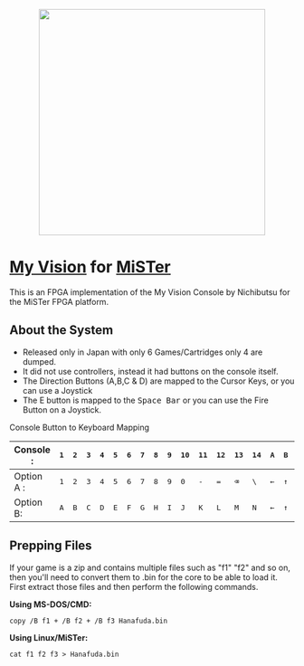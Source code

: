 <p align="center">
    <img style="width: 400px;" src="img/MyVision.gif">
</p>

# [My Vision](https://wikipedia.org/wiki/My_Vision) for [MiSTer](https://mister-devel.github.io/MkDocs_MiSTer/)
This is an FPGA implementation of the My Vision Console by Nichibutsu for the MiSTer FPGA platform.

## About the System
- Released only in Japan with only 6 Games/Cartridges only 4 are dumped.
- It did not use controllers, instead it had buttons on the console itself.
- The Direction Buttons (A,B,C & D) are mapped to the Cursor Keys, or you can use a Joystick
- The E button is mapped to the <kbd>Space Bar</kbd> or you can use the Fire Button on a Joystick.

Console Button to Keyboard Mapping

Console : |<kbd>1</kbd> | <kbd>2</kbd> | <kbd>3</kbd> | <kbd>4</kbd> | <kbd>5</kbd> | <kbd>6</kbd> | <kbd>7</kbd> | <kbd>8</kbd> | <kbd>9</kbd> | <kbd>10</kbd> | <kbd>11</kbd> | <kbd>12</kbd> | <kbd>13</kbd> | <kbd>14</kbd> | <kbd>A</kbd> | <kbd>B</kbd> | <kbd>C</kbd> | <kbd>D</kbd> | <kbd>E</kbd> 
----------|-|-|-|-|-|-|-|-|-|--|--|--|--|--|-|-|-|-|-|
Option A : |<kbd>1</kbd> | <kbd>2</kbd> | <kbd>3</kbd> | <kbd>4</kbd> | <kbd>5</kbd> | <kbd>6</kbd> | <kbd>7</kbd> | <kbd>8</kbd> | <kbd>9</kbd> | <kbd>0</kbd> | <kbd>-</kbd> | <kbd>=</kbd> | <kbd>⌫</kbd> | <kbd>\\</kbd> | <kbd>←</kbd> | <kbd>↑</kbd> | <kbd>↓</kbd> | <kbd>→</kbd> | <kbd>Space</kbd>
Option B: |<kbd>A</kbd> | <kbd>B</kbd> | <kbd>C</kbd> | <kbd>D</kbd> | <kbd>E</kbd> | <kbd>F</kbd> | <kbd>G</kbd> | <kbd>H</kbd> | <kbd>I</kbd> | <kbd>J</kbd> | <kbd>K</kbd> | <kbd>L</kbd> | <kbd>M</kbd> | <kbd>N</kbd> |  <kbd>←</kbd> | <kbd>↑</kbd> | <kbd>↓</kbd> | <kbd>→</kbd> | <kbd>Fire</kbd>

## Prepping Files
If your game is a zip and contains multiple files such as "f1" "f2" and so on, then you'll need to convert them to .bin for the core to be able to load it. First extract those files and then perform the following commands.

**Using MS-DOS/CMD:**
```
copy /B f1 + /B f2 + /B f3 Hanafuda.bin
```
   
**Using Linux/MiSTer:**
```
cat f1 f2 f3 > Hanafuda.bin
```
